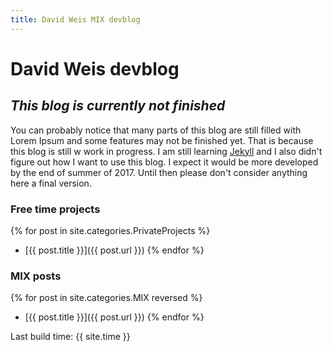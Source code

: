 ```yaml
---
title: David Weis MIX devblog
---
```


# David Weis devblog

## _This blog is currently not finished_

You can probably notice that many parts of this blog are still filled with Lorem Ipsum and some features may not be finished yet. That is because this blog is still w work in progress. I am still learning [Jekyll](https://jekyllrb.com/) and I also didn't figure out how I want to use this blog.
I expect it would be more developed by the end of summer of 2017. Until then please don't consider anything here a final version.

### Free time projects

{% for post in site.categories.PrivateProjects %}
- [{{ post.title }}]({{ post.url }})
{% endfor %}

### MIX posts

{% for post in site.categories.MIX reversed %}
- [{{ post.title }}]({{ post.url }})
{% endfor %}

Last build time: {{ site.time }}
